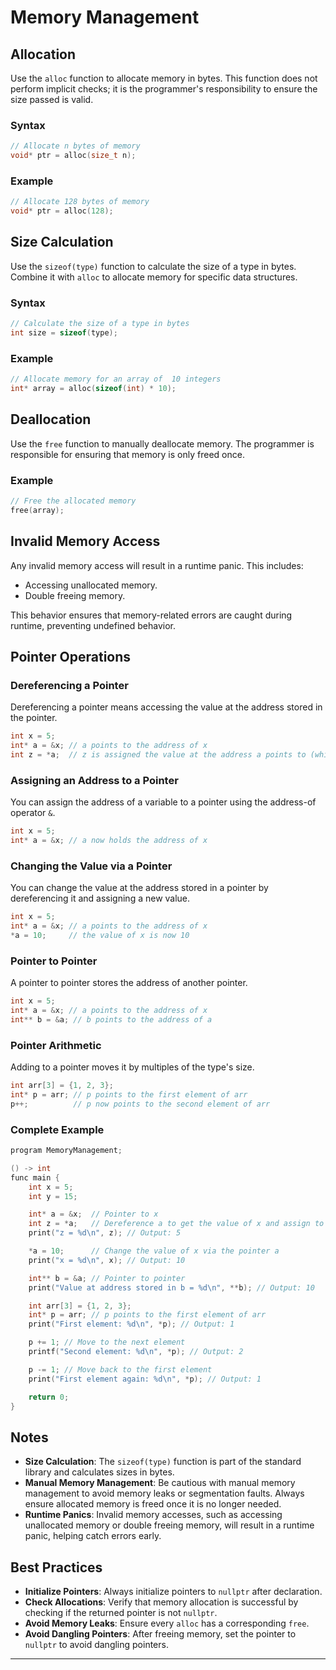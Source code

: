 # Memory Management

## Allocation

Use the `alloc` function to allocate memory in bytes. This function does not perform implicit checks; it is the programmer's responsibility to ensure the size passed is valid.

### Syntax
```c++
// Allocate n bytes of memory
void* ptr = alloc(size_t n);
```

### Example
```c++
// Allocate 128 bytes of memory
void* ptr = alloc(128);
```

## Size Calculation

Use the `sizeof(type)` function to calculate the size of a type in bytes. Combine it with `alloc` to allocate memory for specific data structures.

### Syntax
```c++
// Calculate the size of a type in bytes
int size = sizeof(type);
```

### Example
```c++
// Allocate memory for an array of  10 integers
int* array = alloc(sizeof(int) * 10);
```

## Deallocation

Use the `free` function to manually deallocate memory. The programmer is responsible for ensuring that memory is only freed once.

### Example
```c++
// Free the allocated memory
free(array);
```

## Invalid Memory Access

Any invalid memory access will result in a runtime panic. This includes:
- Accessing unallocated memory.
- Double freeing memory.

This behavior ensures that memory-related errors are caught during runtime, preventing undefined behavior.

## Pointer Operations

### Dereferencing a Pointer
Dereferencing a pointer means accessing the value at the address stored in the pointer.

```c++
int x = 5;
int* a = &x; // a points to the address of x
int z = *a;  // z is assigned the value at the address a points to (which is 5)
```

### Assigning an Address to a Pointer
You can assign the address of a variable to a pointer using the address-of operator `&`.

```c++
int x = 5;
int* a = &x; // a now holds the address of x
```

### Changing the Value via a Pointer
You can change the value at the address stored in a pointer by dereferencing it and assigning a new value.

```c++
int x = 5;
int* a = &x; // a points to the address of x
*a = 10;     // the value of x is now 10
```

### Pointer to Pointer
A pointer to pointer stores the address of another pointer.

```c++
int x = 5;
int* a = &x; // a points to the address of x
int** b = &a; // b points to the address of a
```

### Pointer Arithmetic
Adding to a pointer moves it by multiples of the type's size.

```c++
int arr[3] = {1, 2, 3};
int* p = arr; // p points to the first element of arr
p++;          // p now points to the second element of arr
```

### Complete Example
```c++
program MemoryManagement;

() -> int
func main {
    int x = 5;
    int y = 15;

    int* a = &x;  // Pointer to x
    int z = *a;   // Dereference a to get the value of x and assign to z
    print("z = %d\n", z); // Output: 5

    *a = 10;      // Change the value of x via the pointer a
    print("x = %d\n", x); // Output: 10

    int** b = &a; // Pointer to pointer
    print("Value at address stored in b = %d\n", **b); // Output: 10

    int arr[3] = {1, 2, 3};
    int* p = arr; // p points to the first element of arr
    print("First element: %d\n", *p); // Output: 1

    p += 1; // Move to the next element
    printf("Second element: %d\n", *p); // Output: 2

    p -= 1; // Move back to the first element
    print("First element again: %d\n", *p); // Output: 1

    return 0;
}
```

## Notes

- **Size Calculation**: The `sizeof(type)` function is part of the standard library and calculates sizes in bytes.
- **Manual Memory Management**: Be cautious with manual memory management to avoid memory leaks or segmentation faults. Always ensure allocated memory is freed once it is no longer needed.
- **Runtime Panics**: Invalid memory accesses, such as accessing unallocated memory or double freeing memory, will result in a runtime panic, helping catch errors early.

## Best Practices

- **Initialize Pointers**: Always initialize pointers to `nullptr` after declaration.
- **Check Allocations**: Verify that memory allocation is successful by checking if the returned pointer is not `nullptr`.
- **Avoid Memory Leaks**: Ensure every `alloc` has a corresponding `free`.
- **Avoid Dangling Pointers**: After freeing memory, set the pointer to `nullptr` to avoid dangling pointers.

---